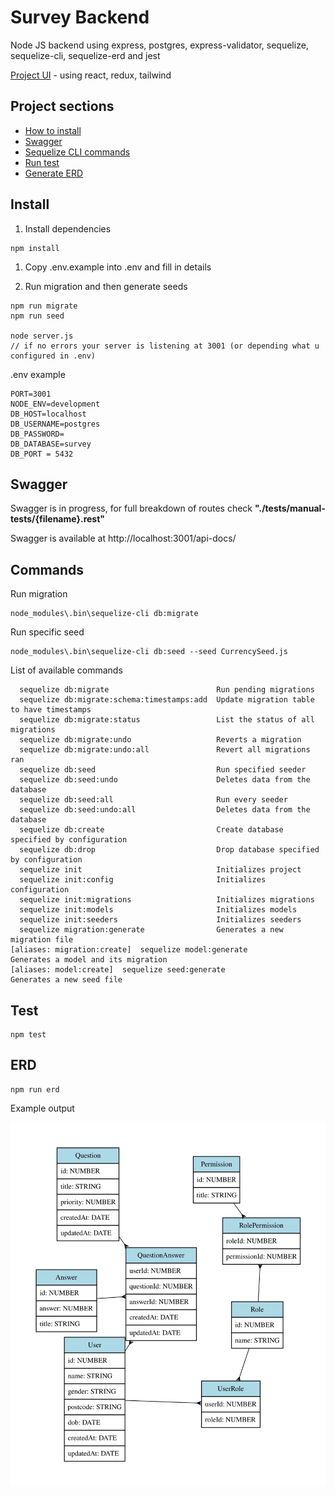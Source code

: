 # Survey Backend

Node JS backend using express, postgres, express-validator, sequelize, sequelize-cli, sequelize-erd and jest

[Project UI](https://github.com/lyubo-velikoff/survey-ui) - using react, redux, tailwind

## Project sections

- [How to install](#Install)
- [Swagger](#Swagger)
- [Sequelize CLI commands](#Commands)
- [Run test](#Test)
- [Generate ERD](#ERD)

## Install

1. Install dependencies
```
npm install
```

1. Copy .env.example into .env and fill in details

1. Run migration and then generate seeds
```
npm run migrate
npm run seed

node server.js
// if no errors your server is listening at 3001 (or depending what u configured in .env)
```

.env example
```
PORT=3001
NODE_ENV=development
DB_HOST=localhost
DB_USERNAME=postgres
DB_PASSWORD=
DB_DATABASE=survey
DB_PORT = 5432
```

## Swagger 

Swagger is in progress, for full breakdown of routes check **"./tests/manual-tests/{filename}.rest"**

Swagger is available at http://localhost:3001/api-docs/


## Commands

Run migration
```
node_modules\.bin\sequelize-cli db:migrate
```

Run specific seed
```
node_modules\.bin\sequelize-cli db:seed --seed CurrencySeed.js
```

List of available commands
```
  sequelize db:migrate                        Run pending migrations
  sequelize db:migrate:schema:timestamps:add  Update migration table to have timestamps
  sequelize db:migrate:status                 List the status of all migrations
  sequelize db:migrate:undo                   Reverts a migration
  sequelize db:migrate:undo:all               Revert all migrations ran
  sequelize db:seed                           Run specified seeder
  sequelize db:seed:undo                      Deletes data from the database
  sequelize db:seed:all                       Run every seeder
  sequelize db:seed:undo:all                  Deletes data from the database
  sequelize db:create                         Create database specified by configuration
  sequelize db:drop                           Drop database specified by configuration
  sequelize init                              Initializes project
  sequelize init:config                       Initializes configuration
  sequelize init:migrations                   Initializes migrations
  sequelize init:models                       Initializes models
  sequelize init:seeders                      Initializes seeders
  sequelize migration:generate                Generates a new migration file                                                                                                                         [aliases: migration:create]  sequelize model:generate                    Generates a model and its migration                                                                                                                        [aliases: model:create]  sequelize seed:generate                     Generates a new seed file 
```

## Test

```
npm test
```

## ERD

```
npm run erd
```

Example output

![Survey ERD](./erd.svg)
